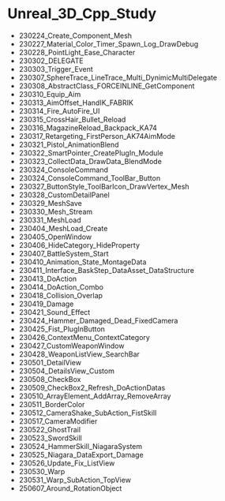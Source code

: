 # Unreal_3D_Cpp_Study
 
- 230224_Create_Component_Mesh
- 230227_Material_Color_Timer_Spawn_Log_DrawDebug
- 230228_PointLight_Ease_Character
- 230302_DELEGATE
- 230303_Trigger_Event
- 230307_SphereTrace_LineTrace_Multi_DynimicMultiDelegate
- 230308_AbstractClass_FORCEINLINE_GetComponent
- 230310_Equip_Aim
- 230313_AimOffset_HandIK_FABRIK
- 230314_Fire_AutoFire_UI
- 230315_CrossHair_Bullet_Reload
- 230316_MagazineReload_Backpack_KA74
- 230317_Retargeting_FirstPerson_AK74AimMode
- 230321_Pistol_AnimationBlend
- 230322_SmartPointer_CreatePlugIn_Module
- 230323_CollectData_DrawData_BlendMode
- 230324_ConsoleCommand
- 230324_ConsoleCommand_ToolBar_Button
- 230327_ButtonStyle_ToolBarIcon_DrawVertex_Mesh
- 230328_CustomDetailPanel
- 230329_MeshSave
- 230330_Mesh_Stream
- 230331_MeshLoad
- 230404_MeshLoad_Create
- 230405_OpenWindow
- 230406_HideCategory_HideProperty
- 230407_BattleSystem_Start
- 230410_Animation_State_MontageData
- 230411_Interface_BaskStep_DataAsset_DataStructure
- 230413_DoAction
- 230414_DoAction_Combo
- 230418_Collision_Overlap
- 230419_Damage
- 230421_Sound_Effect
- 230424_Hammer_Damaged_Dead_FixedCamera
- 230425_Fist_PlugInButton
- 230426_ContextMenu_ContextCategory
- 230427_CustomWeaponWindow
- 230428_WeaponListView_SearchBar
- 230501_DetailView
- 230504_DetailsView_Custom
- 230508_CheckBox
- 230509_CheckBox2_Refresh_DoActionDatas
- 230510_ArrayElement_AddArray_RemoveArray
- 230511_BorderColor
- 230512_CameraShake_SubAction_FistSkill
- 230517_CameraModifier
- 230522_GhostTrail
- 230523_SwordSkill
- 230524_HammerSkill_NiagaraSystem
- 230525_Niagara_DataExport_Damage
- 230526_Update_Fix_ListView
- 230530_Warp
- 230531_Warp_SubAction_TopView
- 250607_Around_RotationObject
